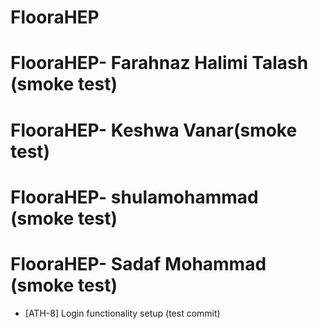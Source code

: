 # FlooraHEP

# FlooraHEP- Farahnaz Halimi Talash (smoke test)
# FlooraHEP- Keshwa Vanar(smoke test)
# FlooraHEP- shulamohammad  (smoke test)
# FlooraHEP- Sadaf Mohammad (smoke test)

- [ATH-8] Login functionality setup (test commit)
